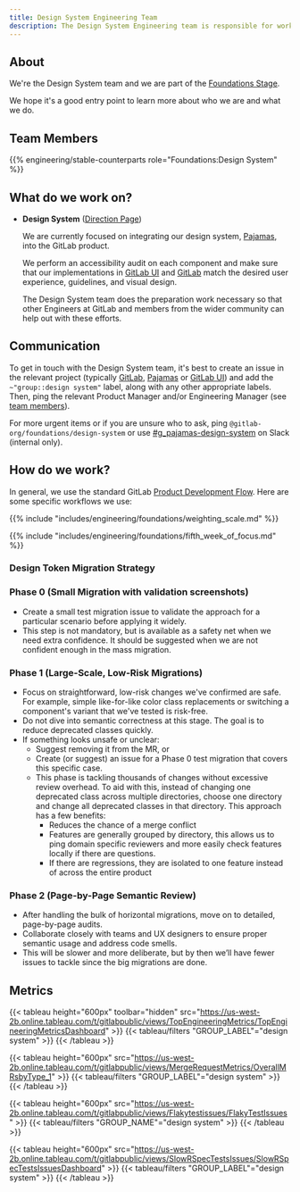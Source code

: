 ```yaml
---
title: Design System Engineering Team
description: The Design System Engineering team is responsible for work relating to our design system, Pajamas.
---
```


## About

We're the Design System team and we are part of the [Foundations Stage](/handbook/product/categories/#foundations-stage).

We hope it's a good entry point to learn more about who we are and what we do.

## Team Members

{{% engineering/stable-counterparts role="Foundations:Design System" %}}

## What do we work on?

<!-- TODO: Pull this from the product side -->
- **Design System** ([Direction Page](https://about.gitlab.com/direction/foundations/design_system/))

    We are currently focused on integrating our design system, [Pajamas](https://gitlab.com/gitlab-org/gitlab-services/design.gitlab.com), into the GitLab product.

    We perform an accessibility audit on each component and make sure that our implementations in [GitLab UI](https://gitlab.com/gitlab-org/gitlab-ui) and [GitLab](https://gitlab.com/gitlab-org/gitlab) match the desired user experience, guidelines, and visual design.

    The Design System team does the preparation work necessary so that other Engineers at GitLab and members from the wider community can help out with these efforts.

## Communication

To get in touch with the Design System team, it's best to create an issue in the relevant project (typically [GitLab](https://gitlab.com/gitlab-org/gitlab), [Pajamas](https://gitlab.com/gitlab-org/gitlab-services/design.gitlab.com) or [GitLab UI](https://gitlab.com/gitlab-org/gitlab-ui)) and add the `~"group::design system"` label, along with any other appropriate labels.
Then, ping the relevant Product Manager and/or Engineering Manager (see [team members](#team-members)).

For more urgent items or if you are unsure who to ask, ping `@gitlab-org/foundations/design-system` or use [#g_pajamas-design-system](https://gitlab.slack.com/archives/CDNNDD1T3) on Slack (internal only).

## How do we work?

In general, we use the standard GitLab [Product Development Flow](/handbook/product-development/product-development-flow/). Here are some specific workflows we use:

{{% include "includes/engineering/foundations/weighting_scale.md" %}}

{{% include "includes/engineering/foundations/fifth_week_of_focus.md" %}}

### Design Token Migration Strategy

### Phase 0 (Small Migration with validation screenshots)

- Create a small test migration issue to validate the approach for a particular scenario before applying it widely.
- This step is not mandatory, but is available as a safety net when we need extra confidence. It should be suggested when we are not confident enough in the mass migration.

### Phase 1 (Large-Scale, Low-Risk Migrations)

- Focus on straightforward, low-risk changes we've confirmed are safe. For example, simple like-for-like color class replacements or switching a component's variant that we've tested is risk-free.
- Do not dive into semantic correctness at this stage. The goal is to reduce deprecated classes quickly.
- If something looks unsafe or unclear:
  - Suggest removing it from the MR, or
  - Create (or suggest) an issue for a Phase 0 test migration that covers this specific case.
  - This phase is tackling thousands of changes without excessive review overhead. To aid with this, instead of changing one deprecated class across multiple directories, choose one directory and change all deprecated classes in that directory. This approach has a few benefits:
    - Reduces the chance of a merge conflict
    - Features are generally grouped by directory, this allows us to ping domain specific reviewers and more easily check features locally if there are questions.
    - If there are regressions, they are isolated to one feature instead of across the entire product

### Phase 2 (Page-by-Page Semantic Review)

- After handling the bulk of horizontal migrations, move on to detailed, page-by-page audits.
- Collaborate closely with teams and UX designers to ensure proper semantic usage and address code smells.
- This will be slower and more deliberate, but by then we’ll have fewer issues to tackle since the big migrations are done.

## Metrics

{{< tableau height="600px" toolbar="hidden" src="https://us-west-2b.online.tableau.com/t/gitlabpublic/views/TopEngineeringMetrics/TopEngineeringMetricsDashboard" >}}
  {{< tableau/filters "GROUP_LABEL"="design system" >}}
{{< /tableau >}}

{{< tableau height="600px" src="https://us-west-2b.online.tableau.com/t/gitlabpublic/views/MergeRequestMetrics/OverallMRsbyType_1" >}}
  {{< tableau/filters "GROUP_LABEL"="design system" >}}
{{< /tableau >}}

{{< tableau height="600px" src="https://us-west-2b.online.tableau.com/t/gitlabpublic/views/Flakytestissues/FlakyTestIssues" >}}
  {{< tableau/filters "GROUP_NAME"="design system" >}}
{{< /tableau >}}

{{< tableau height="600px" src="https://us-west-2b.online.tableau.com/t/gitlabpublic/views/SlowRSpecTestsIssues/SlowRSpecTestsIssuesDashboard" >}}
  {{< tableau/filters "GROUP_LABEL"="design system" >}}
{{< /tableau >}}

